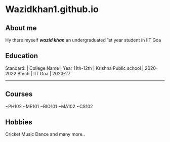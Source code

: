 # Wazidkhan1.github.io
## About me
Hy there myself ***wazid khan*** an undergraduated 1st year student in IIT Goa

## Education
Standard:   |  College Name   |   Year
11th-12th  | Krishna Public school | 2020-2022
Btech  | IIT Goa | 2023-27 
***
## Courses
~PH102
~ME101
~BIO101
~MA102
~CS102
## Hobbies
Cricket
Music
Dance
and many more..

